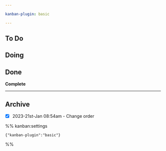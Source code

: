 ```yaml
---

kanban-plugin: basic

---
```


## To Do



## Doing



## Done

**Complete**


***

## Archive

- [x] 2023-21st-Jan 08:54am  - Change order

%% kanban:settings
```
{"kanban-plugin":"basic"}
```
%%